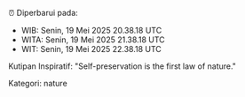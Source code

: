 ⏰ Diperbarui pada:
- WIB: Senin, 19 Mei 2025 20.38.18 UTC
- WITA: Senin, 19 Mei 2025 21.38.18 UTC
- WIT: Senin, 19 Mei 2025 22.38.18 UTC

Kutipan Inspiratif:
"Self-preservation is the first law of nature."


Kategori: nature

